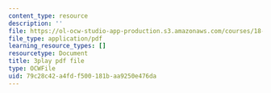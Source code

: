 ```yaml
---
content_type: resource
description: ''
file: https://ol-ocw-studio-app-production.s3.amazonaws.com/courses/18-01sc-single-variable-calculus-fall-2010/79c28c42a4fdf500181baa9250e476da_eHJuAByQf5A.pdf
file_type: application/pdf
learning_resource_types: []
resourcetype: Document
title: 3play pdf file
type: OCWFile
uid: 79c28c42-a4fd-f500-181b-aa9250e476da
---
```


